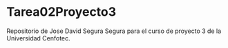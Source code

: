 # Tarea02Proyecto3
Repositorio de Jose David Segura Segura para el curso de proyecto 3 de la Universidad Cenfotec.

